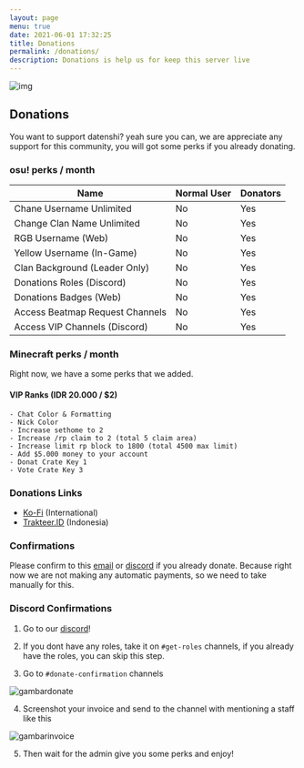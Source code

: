 ```yaml
---
layout: page
menu: true
date: 2021-06-01 17:32:25
title: Donations
permalink: /donations/
description: Donations is help us for keep this server live
---
```

![img](https://cdn.discordapp.com/attachments/728581754398572546/849224332621905940/DONATIONS.png)

## Donations

You want to support datenshi? yeah sure you can, we are appreciate any support for this community, you will got some perks if you already donating.

### osu! perks / month

| Name                            | Normal User | Donators |
| ------------------------------- | ----------- | -------- |
| Chane Username Unlimited        | No          | Yes      |
| Change Clan Name Unlimited      | No          | Yes      |
| RGB Username (Web)              | No          | Yes      |
| Yellow Username (In-Game)       | No          | Yes      |
| Clan Background (Leader Only)   | No          | Yes      |
| Donations Roles (Discord)       | No          | Yes      |
| Donations Badges (Web)          | No          | Yes      |
| Access Beatmap Request Channels | No          | Yes      |
| Access VIP Channels (Discord)   | No          | Yes      |

### Minecraft perks / month

Right now, we have a some perks that we added.

#### VIP Ranks (IDR 20.000 / $2)

```apex
- Chat Color & Formatting
- Nick Color
- Increase sethome to 2
- Increase /rp claim to 2 (total 5 claim area)
- Increase limit rp block to 1800 (total 4500 max limit)
- Add $5.000 money to your account
- Donat Crate Key 1
- Vote Crate Key 3
```

### Donations Links

* [Ko-Fi](https://ko-fi.com/datenshicommunity/) (International)
* [Trakteer.ID](https://trakteer.id/datenshi/) (Indonesia)

### Confirmations

Please confirm to this [email](mailto:support@troke.id) or [discord](https://link.troke.id/datenshi) if you already donate. Because right now we are not making any automatic payments, so we need to take manually for this.

### Discord Confirmations

1. Go to our [discord](https://link.troke.id/datenshi)!

2. If you dont have any roles, take it on `#get-roles` channels, if you already have the roles, you can skip this step.

3. Go to `#donate-confirmation` channels

![gambardonate](https://cdn.discordapp.com/attachments/728581754398572546/851395411150635028/unknown.png)

4. Screenshot your invoice and send to the channel with mentioning a staff like this

![gambarinvoice](https://cdn.discordapp.com/attachments/728581754398572546/851395350170173481/unknown.png)

5. Then wait for the admin give you some perks and enjoy!
